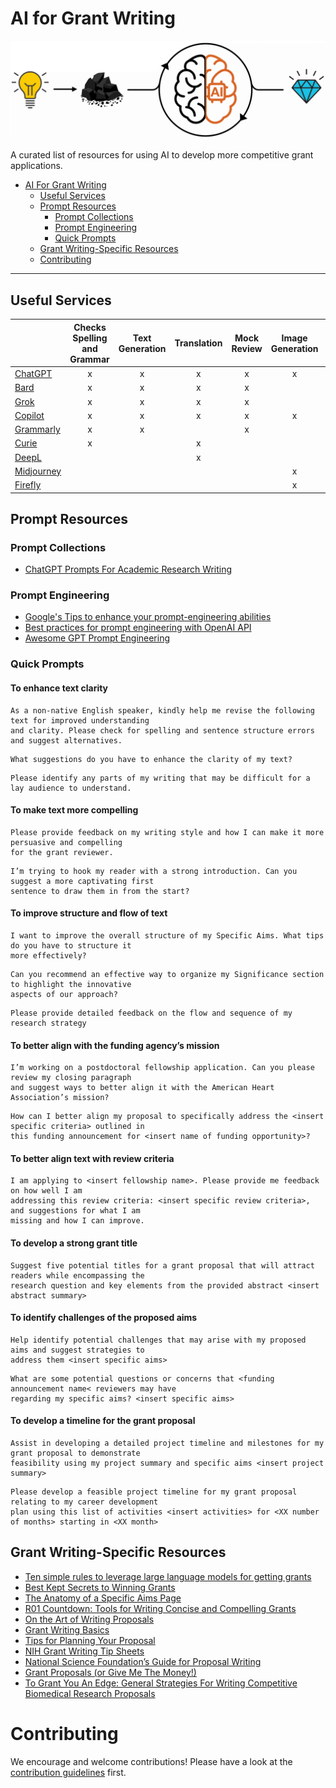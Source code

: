 # AI for Grant Writing

![logo](./banner.png)

A curated list of resources for using AI to develop more competitive grant applications.

- [AI For Grant Writing](#ai-for-grant-writing)
    - [Useful Services](#useful-services)
    - [Prompt Resources](#prompt-resources)
        - [Prompt Collections](#prompt-collections)
        - [Prompt Engineering](#prompt-engineering)
        - [Quick Prompts](#quick-prompts)
    - [Grant Writing-Specific Resources](#grant-writing-specific-resources)
    - [Contributing](#contributing)

---

## Useful Services

| | Checks Spelling and Grammar | Text Generation | Translation | Mock Review | Image Generation | Free Tier |
| :--- | :---: | :---: | :---: | :---: | :---: | :---: |
| [ChatGPT](https://chat.openai.com)                      | x | x | x | x | x | x |
| [Bard](https://bard.google.com/)                        | x | x | x | x |   | x |
| [Grok](https://grok.x.ai/)                              | x | x | x | x |   |   |
| [Copilot](https://copilot.microsoft.com/)               | x | x | x | x | x | x |
| [Grammarly](https://www.grammarly.com/)                 | x | x |   | x |   | x |
| [Curie](https://www.aje.com/curie/)                     | x |   | x |   |   |   |
| [DeepL](https://www.deepl.com/translator)               |  |   | x |   |   | x |
| [Midjourney](https://www.midjourney.com)                |  |   |   |   | x |   |
| [Firefly](https://www.adobe.com/products/firefly.html)  |  |   |   |   | x | x |

## Prompt Resources

### Prompt Collections
- [ChatGPT Prompts For Academic Research Writing](https://clickup.com/templates/ai-prompts/research-writing)

### Prompt Engineering
- [Google's Tips to enhance your prompt-engineering abilities](https://cloud.google.com/blog/products/application-development/five-best-practices-for-prompt-engineering)
- [Best practices for prompt engineering with OpenAI API](https://help.openai.com/en/articles/6654000-best-practices-for-prompt-engineering-with-openai-api)
- [Awesome GPT Prompt Engineering ](https://github.com/snwfdhmp/awesome-gpt-prompt-engineering)

### Quick Prompts

#### To enhance text clarity
```
As a non-native English speaker, kindly help me revise the following text for improved understanding
and clarity. Please check for spelling and sentence structure errors and suggest alternatives.
```

```
What suggestions do you have to enhance the clarity of my text?
```

```
Please identify any parts of my writing that may be difficult for a lay audience to understand.
```

#### To make text more compelling
```
Please provide feedback on my writing style and how I can make it more persuasive and compelling
for the grant reviewer.
```
```
I’m trying to hook my reader with a strong introduction. Can you suggest a more captivating first
sentence to draw them in from the start?
```
#### To improve structure and flow of text
```
I want to improve the overall structure of my Specific Aims. What tips do you have to structure it
more effectively?
```
```
Can you recommend an effective way to organize my Significance section to highlight the innovative 
aspects of our approach?
```
```
Please provide detailed feedback on the flow and sequence of my research strategy 
```
#### To better align with the funding agency’s mission
```
I’m working on a postdoctoral fellowship application. Can you please review my closing paragraph
and suggest ways to better align it with the American Heart Association’s mission?
```
```
How can I better align my proposal to specifically address the <insert specific criteria> outlined in 
this funding announcement for <insert name of funding opportunity>?
```

#### To better align text with review criteria
```
I am applying to <insert fellowship name>. Please provide me feedback on how well I am
addressing this review criteria: <insert specific review criteria>, and suggestions for what I am
missing and how I can improve.
```
#### To develop a strong grant title
```
Suggest five potential titles for a grant proposal that will attract readers while encompassing the 
research question and key elements from the provided abstract <insert abstract summary>
```
#### To identify challenges of the proposed aims
```
Help identify potential challenges that may arise with my proposed aims and suggest strategies to 
address them <insert specific aims> 
```
```
What are some potential questions or concerns that <funding announcement name< reviewers may have 
regarding my specific aims? <insert specific aims>
```
#### To develop a timeline for the grant proposal
```
Assist in developing a detailed project timeline and milestones for my grant proposal to demonstrate 
feasibility using my project summary and specific aims <insert project summary>
```
```
Please develop a feasible project timeline for my grant proposal relating to my career development
plan using this list of activities <insert activities> for <XX number of months> starting in <XX month>
```


## Grant Writing-Specific Resources
- [Ten simple rules to leverage large language models for getting grants](https://dx.plos.org/10.1371/journal.pcbi.1011863)
- [Best Kept Secrets to Winning Grants](https://www.nature.com/articles/545399a)
- [The Anatomy of a Specific Aims Page](https://biosciencewriters.com/NIH-Grant-Applications-The-Anatomy-of-a-Specific-Aims-Page.aspx)
- [R01 Countdown: Tools for Writing Concise and Compelling Grants](https://purl.stanford.edu/yy394gb6954)
- [On the Art of Writing Proposals](https://www.ssrc.org/publications/the-art-of-writing-proposals/)
- [Grant Writing Basics](https://grantsgovprod.wordpress.com/category/learngrants/grant-writing-basics/)
- [Tips for Planning Your Proposal](https://grantwriting.stanford.edu/students/tips-for-planning-your-proposal/)
- [NIH Grant Writing Tip Sheets](https://grants.nih.gov/grants/how-to-apply-application-guide/format-and-write/write-your-application.htm)
- [National Science Foundation’s Guide for Proposal Writing](https://www.nsf.gov/pubs/2004/nsf04016/nsf04016_5.htm) 
- [Grant Proposals (or Give Me The Money!)](https://writingcenter.unc.edu/tips-and-tools/grant-proposals-or-give-me-the-money/)
- [To Grant You An Edge: General Strategies For Writing Competitive Biomedical Research Proposals](https://journals.physiology.org/doi/epdf/10.1152/japplphysiol.00077.2022)

# Contributing

We encourage and welcome contributions! Please have a look at the [contribution guidelines](https://github.com/eseckel/ai-for-grant-writing/blob/main/CONTRIBUTING.md) first.
